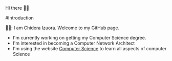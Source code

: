 Hi there 👋🏾

#Introduction

🧔🏾: I am Chidera Izuora. Welcome to my GitHub page.
- I'm currently working on getting my Computer Science degree.
- I'm interested in becoming a Computer Network Architect
- I'm using the website [Computer Science](https://teachyourselfcs.com/) to learn all aspects of computer Science


